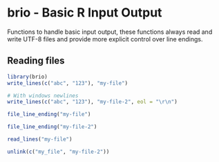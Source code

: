 # brio - Basic R Input Output

<!-- badges: start -->
<!-- badges: end -->

Functions to handle basic input output, these functions always
read and write UTF-8 files and provide more explicit control over line endings.

## Reading files

``` r
library(brio)
write_lines(c("abc", "123"), "my-file")

# With windows newlines
write_lines(c("abc", "123"), "my-file-2", eol = "\r\n")

file_line_ending("my-file")

file_line_ending("my-file-2")

read_lines("my-file")

unlink(c("my_file", "my-file-2"))
```
